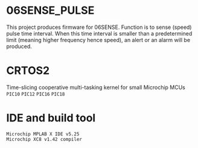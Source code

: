 # 06SENSE_PULSE
This project produces firmware for 06SENSE. Function is to sense (speed) pulse time interval. When this time interval is smaller than a predetermined limit (meaning higher frequency hence speed), an alert or an alarm will be produced.  

# CRTOS2
Time-slicing cooperative multi-tasking kernel for small Microchip MCUs `PIC10` `PIC12` `PIC16` `PIC18`

# IDE and build tool
```
Microchip MPLAB X IDE v5.25
Microchip XC8 v1.42 compiler
```
